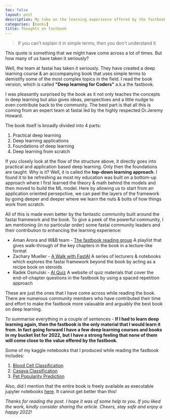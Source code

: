 ```yaml
---
toc: false
layout: post
description: My take on the learning experience offered by the fastbook
categories: [books]
title: Thoughts on fastbook
---
```




> If you can't explain it in simple terms, then you don't understand it


This quote is something that we might have come across a lot of times. But how many of us have taken it seriously? 

Well, the team at fastai has taken it seriously. They have created a deep learning course & an accompanying book that uses simple terms to demistify some of the most complex topics in the field. I read the book version, which is called **"Deep learning for Coders"** a.k.a the fastbook.

I was pleasantly surprised by the book as it not only teaches the concepts in deep learning but also gives ideas, perspectives and a little nudge to even contribute back to the community. The best part is that all this is coming from an expert team at fastai led by the highly respected Dr.Jeremy Howard.


The book itself is broadly divided into 4 parts:
1. Practical deep learning
2. Deep learning applications
3. Foundations of deep learning
4. Deep learning from scratch

If you closely look at the flow of the structure above, it directly goes into practical and application based deep learning. Only then the foundations are taught. Why is it? Well, it is called the **top-down learning approach**. I found it to be refreshing as most my education was built on a bottom-up approach where I first learned the theory & math behind the models and then moved to build the ML model. Here by allowing us to start from an application oriented persepctive, we can peel the layers of the framework by going deeper and deeper where we learn the nuts & bolts of how things work from scratch.


All of this is made even better by the fantastic community built around the fastai framework and the book. To give a peek of the powerful community, I am mentioning (in no particular order) some fastai community leaders and their contribution to enhancing the learning experience:

* Aman Arora and W&B team - [The fastbook reading group](https://youtube.com/playlist?list=PLD80i8An1OEHdlrBwa7mKFaHX9tH86b93) A playlist that gives walk-through of the key chapters in the book in a lecture-like format
* Zachary Mueller - [A Walk with FastAI](https://walkwithfastai.com) A series of lecturers & notebooks which explores the fastai framework beyond the book by acting as a recipe book on steroids
* Radek Osmulski - [AI Quiz](https://aiquizzes.com) A website of quiz materials that cover the end-of-chapter questions in the fastbook by using a spaced repetition approach

These are just the ones that I have come across while reading the book. There are numerous community members who have contributed their time and effort to make the fastbook more valauable and arguably the best book on deep learning.

To summarise everything in a couple of sentences - **If I had to learn deep learning again, then the fastbook is the only material that I would learn it from. In fact going forward I have a few deep learning courses and books in my bucket list for 2022, but I have a strong feeling that none of them will come close to the value offered by the fastbook.**

Some of my kaggle notebooks that I produced while reading the fastbook includes:
1. [Blood Cell Classification](https://www.kaggle.com/anirudhg15/bloodcell-mixedprecision-train-lrfinder-w-fastai)
2. [Casava Classification](https://www.kaggle.com/anirudhg15/cassava-classification-w-fastai)
3. [Pet Popularity Prediction](https://www.kaggle.com/anirudhg15/pawpular-competition-w-fastai-lb-18-0)

Also, did I mention that the entire book is freely available as executable jupyter notebooks [here](https://github.com/fastai/fastbook). It cannot get better than this!

*Thanks for reading the post. I hope it was of some help to you. If you liked the work, kindly consider sharing the article. Cheers, stay safe and enjoy a happy 2022!*
